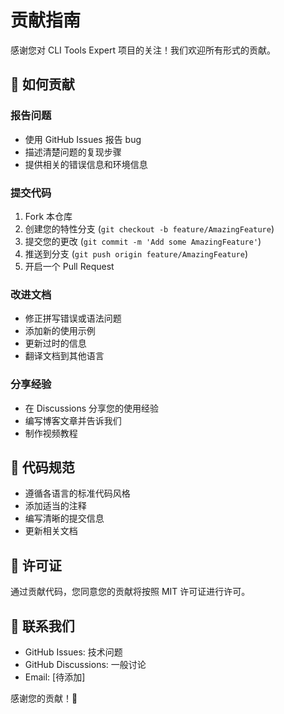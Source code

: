 # 贡献指南

感谢您对 CLI Tools Expert 项目的关注！我们欢迎所有形式的贡献。

## 🤝 如何贡献

### 报告问题
- 使用 GitHub Issues 报告 bug
- 描述清楚问题的复现步骤
- 提供相关的错误信息和环境信息

### 提交代码
1. Fork 本仓库
2. 创建您的特性分支 (`git checkout -b feature/AmazingFeature`)
3. 提交您的更改 (`git commit -m 'Add some AmazingFeature'`)
4. 推送到分支 (`git push origin feature/AmazingFeature`)
5. 开启一个 Pull Request

### 改进文档
- 修正拼写错误或语法问题
- 添加新的使用示例
- 更新过时的信息
- 翻译文档到其他语言

### 分享经验
- 在 Discussions 分享您的使用经验
- 编写博客文章并告诉我们
- 制作视频教程

## 📝 代码规范

- 遵循各语言的标准代码风格
- 添加适当的注释
- 编写清晰的提交信息
- 更新相关文档

## 📄 许可证

通过贡献代码，您同意您的贡献将按照 MIT 许可证进行许可。

## 💬 联系我们

- GitHub Issues: 技术问题
- GitHub Discussions: 一般讨论
- Email: [待添加]

感谢您的贡献！🎉